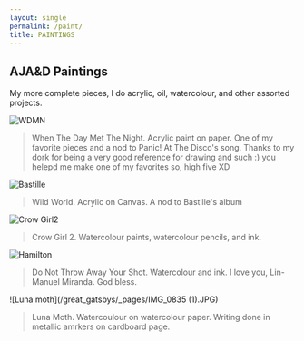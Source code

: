 ```yaml
---
layout: single
permalink: /paint/
title: PAINTINGS
---
```

## AJA&D Paintings
My more complete pieces, I do acrylic, oil, watercolour, and other assorted projects.

![WDMN](/great_gatsbys/_pages/IMG_1172.JPG)
>When The Day Met The Night. Acrylic paint on paper. One of my favorite pieces and a nod to Panic! At The Disco's song. Thanks to my dork for being a very good reference for drawing and such :) you helepd me make one of my favorites so, high five XD

![Bastille](/great_gatsbys/D56EE5EB-3460-4489-B2FF-D5F2CFA1D16A.jpeg)

>Wild World. Acrylic on Canvas. A nod to Bastille's album

![Crow Girl2](/great_gatsbys/IMG_1159.JPG)
>Crow Girl 2. Watercolour paints, watercolour pencils, and ink. 

![Hamilton](/great_gatsbys/53BAA414-A821-456B-AEF5-E35E8AD1B674.jpeg)
>Do Not Throw Away Your Shot. Watercolour and ink. I love you, Lin-Manuel Miranda. God bless.

![Luna moth](/great_gatsbys/_pages/IMG_0835 (1).JPG) 
>Luna Moth. Watercoulour on watercolour paper. Writing done in metallic amrkers on cardboard page.
